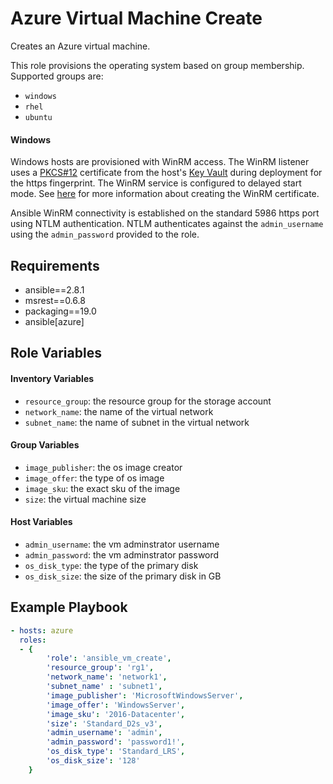 Azure Virtual Machine Create
============================

Creates an Azure virtual machine.

This role provisions the operating system based on group membership. Supported groups are:

- `windows`
- `rhel`
- `ubuntu`

#### Windows

Windows hosts are provisioned with WinRM access. The WinRM listener uses a [PKCS#12](https://en.wikipedia.org/wiki/PKCS_12) certificate from the host's [Key Vault](https://docs.microsoft.com/en-us/azure/key-vault/key-vault-whatis) during deployment for the https fingerprint. The WinRM service is configured to delayed start mode. See [here](https://docs.microsoft.com/en-us/azure/marketplace/cloud-partner-portal/virtual-machine/cpp-create-key-vault-cert) for more information about creating the WinRM certificate.

Ansible WinRM connectivity is established on the standard 5986 https port using NTLM authentication. NTLM authenticates against the `admin_username` using the `admin_password` provided to the role.

Requirements
------------

- ansible==2.8.1
- msrest==0.6.8
- packaging==19.0
- ansible[azure]

Role Variables
--------------

#### Inventory Variables

- `resource_group`: the resource group for the storage account 
- `network_name`: the name of the virtual network
- `subnet_name`: the name of subnet in the virtual network

#### Group Variables

- `image_publisher`: the os image creator
- `image_offer`: the type of os image
- `image_sku`: the exact sku of the image
- `size`: the virtual machine size

#### Host Variables

- `admin_username`: the vm adminstrator username
- `admin_password`: the vm adminstrator password
- `os_disk_type`: the type of the primary disk
- `os_disk_size`: the size of the primary disk in GB

Example Playbook
----------------

```yaml
- hosts: azure
  roles:
  - {  
        'role': 'ansible_vm_create',
        'resource_group': 'rg1',
        'network_name': 'network1',
        'subnet_name' : 'subnet1',
        'image_publisher': 'MicrosoftWindowsServer',
        'image_offer': 'WindowsServer',
        'image_sku': '2016-Datacenter',
        'size': 'Standard_D2s_v3',
        'admin_username': 'admin',
        'admin_password': 'password1!',
        'os_disk_type': 'Standard_LRS',
        'os_disk_size': '128'
    }
```